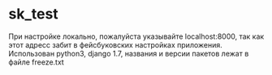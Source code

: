 # sk_test
При настройке локально, пожалуйста указывайте localhost:8000, так как этот адресс забит в фейсбуковских настройках приложения. 
Использован python3, django 1.7, названия и версии пакетов лежат в файле freeze.txt
